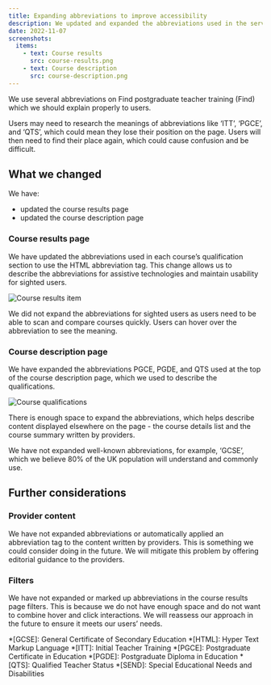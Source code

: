 ```yaml
---
title: Expanding abbreviations to improve accessibility
description: We updated and expanded the abbreviations used in the service to improve accessibility
date: 2022-11-07
screenshots:
  items:
    - text: Course results
      src: course-results.png
    - text: Course description
      src: course-description.png
---
```


We use several abbreviations on Find postgraduate teacher training (Find) which we should explain properly to users.

Users may need to research the meanings of abbreviations like ‘ITT’, ‘PGCE’, and ‘QTS’, which could mean they lose their position on the page. Users will then need to find their place again, which could cause confusion and be difficult.

## What we changed

We have:

- updated the course results page
- updated the course description page

### Course results page

We have updated the abbreviations used in each course’s qualification section to use the HTML abbreviation tag. This change allows us to describe the abbreviations for assistive technologies and maintain usability for sighted users.

![Course results item](course-results--item.png)

We did not expand the abbreviations for sighted users as users need to be able to scan and compare courses quickly. Users can hover over the abbreviation to see the meaning.

### Course description page

We have expanded the abbreviations PGCE, PGDE, and QTS used at the top of the course description page, which we used to describe the qualifications.

![Course qualifications](course-description--qualifications.png)

There is enough space to expand the abbreviations, which helps describe content displayed elsewhere on the page - the course details list and the course summary written by providers.

We have not expanded well-known abbreviations, for example, ‘GCSE’, which we believe 80% of the UK population will understand and commonly use.

## Further considerations

### Provider content

We have not expanded abbreviations or automatically applied an abbreviation tag to the content written by providers. This is something we could consider doing in the future. We will mitigate this problem by offering editorial guidance to the providers.

### Filters

We have not expanded or marked up abbreviations in the course results page filters. This is because we do not have enough space and do not want to combine hover and click interactions. We will reassess our approach in the future to ensure it meets our users’ needs.


*[GCSE]: General Certificate of Secondary Education
*[HTML]: Hyper Text Markup Language
*[ITT]: Initial Teacher Training
*[PGCE]: Postgraduate Certificate in Education
*[PGDE]: Postgraduate Diploma in Education
*[QTS]: Qualified Teacher Status
*[SEND]: Special Educational Needs and Disabilities
